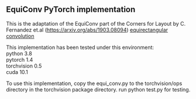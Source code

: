 ## EquiConv PyTorch implementation

This is the adaptation of the EquiConv part of the Corners for Layout by C. Fernandez et.al (https://arxiv.org/abs/1903.08094)
[equirectangular convolution](EquiConvPytorch/equirectangular_convolution.png)

This implementation has been tested under this environment:\
python 3.8\
pytorch 1.4\
torchvision 0.5\
cuda 10.1


To use this implementation, copy the equi_conv.py to the torchvision/ops directory in the torchvision package directory.
run python test.py for testing.     
